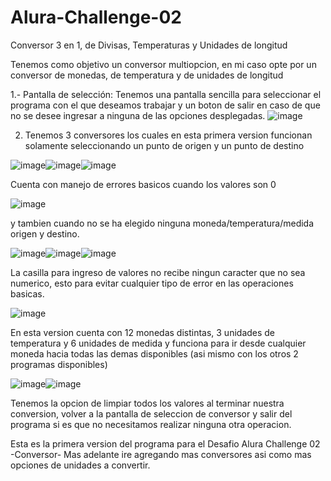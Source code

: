 # Alura-Challenge-02
Conversor 3 en 1, de Divisas, Temperaturas y Unidades de longitud

Tenemos como objetivo un conversor multiopcion, en mi caso opte por un conversor de monedas, de temperatura y de unidades de longitud

1.- Pantalla de selección: Tenemos una pantalla sencilla para seleccionar el programa con el que deseamos trabajar y un boton de salir en caso de que no se desee ingresar a ninguna de las opciones desplegadas.
![image](https://user-images.githubusercontent.com/123434539/233508640-f53f2fdb-8b48-4785-bf0e-f81f5b4c19fe.png)

2. Tenemos 3 conversores los cuales en esta primera version funcionan solamente seleccionando un punto de origen y un punto de destino

![image](https://user-images.githubusercontent.com/123434539/233509498-dd1a5aa1-45f7-4a77-8e34-305223aa507f.png)![image](https://user-images.githubusercontent.com/123434539/233509614-5383372a-f517-4633-be62-e2a3aaa9d874.png)![image](https://user-images.githubusercontent.com/123434539/233509654-41b390fb-e54c-449c-aa01-1e7df93946d6.png)

Cuenta con manejo de errores basicos cuando los valores son 0

![image](https://user-images.githubusercontent.com/123434539/233510087-b063324e-ca51-4ac6-b587-28cbdbccb102.png)

y tambien cuando no se ha elegido ninguna moneda/temperatura/medida origen y destino.

![image](https://user-images.githubusercontent.com/123434539/233510118-90281f2f-26c8-4ee2-8494-51d1dbde5723.png)![image](https://user-images.githubusercontent.com/123434539/233510156-414e44e3-9082-455b-871b-b06b36f5ece7.png)![image](https://user-images.githubusercontent.com/123434539/233510185-2541d0a3-d268-4dca-b2d1-ebccb5f7f402.png)

La casilla para ingreso de valores no recibe ningun caracter que no sea numerico, esto para evitar cualquier tipo de error en las operaciones basicas.

![image](https://user-images.githubusercontent.com/123434539/233510830-756cdc76-3ed3-4cda-b4c9-7d8917af63aa.png)


En esta version cuenta con 12 monedas distintas, 3 unidades de temperatura y 6 unidades de medida y funciona para ir desde cualquier moneda hacia todas las demas disponibles (asi mismo con los otros 2 programas disponibles)

![image](https://user-images.githubusercontent.com/123434539/233510937-d9e27cf3-6b21-4872-b8ed-d411ed0262e4.png)![image](https://user-images.githubusercontent.com/123434539/233510974-84630396-d862-4fe6-840c-f1dac52ad283.png)

Tenemos la opcion de limpiar todos los valores al terminar nuestra conversion, volver a la pantalla de seleccion de conversor y salir del programa si es que no necesitamos realizar ninguna otra operacion.

Esta es la primera version del programa para el Desafio Alura Challenge 02 -Conversor- 
Mas adelante ire agregando mas conversores asi como mas opciones de unidades a convertir.















